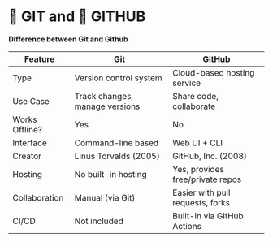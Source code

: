 # 🔧 GIT and 🧳 GITHUB

**Difference between Git and Github**

| Feature        | Git                            | GitHub                           |
| -------------- | ------------------------------ | -------------------------------- |
| Type           | Version control system         | Cloud-based hosting service      |
| Use Case       | Track changes, manage versions | Share code, collaborate          |
| Works Offline? | Yes                            | No                               |
| Interface      | Command-line based             | Web UI + CLI                     |
| Creator        | Linus Torvalds (2005)          | GitHub, Inc. (2008)              |
| Hosting        | No built-in hosting            | Yes, provides free/private repos |
| Collaboration  | Manual (via Git)               | Easier with pull requests, forks |
| CI/CD          | Not included                   | Built-in via GitHub Actions      |
